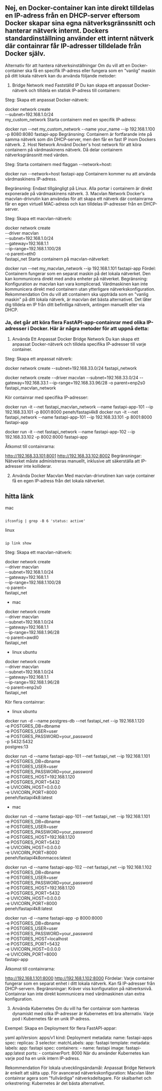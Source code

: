 ## Nej, en Docker-container kan inte direkt tilldelas en IP-adress från en DHCP-server eftersom Docker skapar sina egna nätverksgränssnitt och hanterar nätverk internt. Dockers standardinställning använder ett internt nätverk där containrar får IP-adresser tilldelade från Docker själv.

Alternativ för att hantera nätverksinställningar
Om du vill att en Docker-container ska få en specifik IP-adress eller fungera som en "vanlig" maskin på ditt lokala nätverk kan du använda följande metoder:

1. Bridge Network med Fastställd IP
   Du kan skapa ett anpassat Docker-nätverk och tilldela en statisk IP-adress till containern:

Steg:
Skapa ett anpassat Docker-nätverk:

docker network create \
 --subnet=192.168.1.0/24 \
 my_custom_network
Starta containern med en specifik IP-adress:

docker run --net my_custom_network --name your_name --ip 192.168.1.100 -p 8080:8080 fastapi-app
Begränsning:
Containern är fortfarande inte på samma nätverk som din DHCP-server, men den får en fast IP inom Dockers nätverk. 2. Host Network
Använd Docker's host network för att köra containern på värdmaskinens nätverk. Då delar containern nätverksgränssnitt med värden.

Steg:
Starta containern med flaggan --network=host:

docker run --network=host fastapi-app
Containern kommer nu att använda värdmaskinens IP-adress.

Begränsning:
Endast tillgängligt på Linux.
Alla portar i containern är direkt exponerade på värdmaskinens nätverk. 3. Macvlan Network
Docker's macvlan-drivrutin kan användas för att skapa ett nätverk där containrarna får en egen virtuell MAC-adress och kan tilldelas IP-adresser från en DHCP-server.

Steg:
Skapa ett macvlan-nätverk:

docker network create \
 --driver macvlan \
 --subnet=192.168.1.0/24 \
 --gateway=192.168.1.1 \
 --ip-range=192.168.1.100/28 \
 -o parent=eth0 \
 fastapi_net
Starta containern på macvlan-nätverket:

docker run --net my_macvlan_network --ip 192.168.1.101 fastapi-app
Fördel:
Containern fungerar som en separat maskin på det lokala nätverket.
Den kan kommunicera direkt med andra enheter på nätverket.
Begränsning:
Konfiguration av macvlan kan vara komplicerad.
Värdmaskinen kan inte kommunicera direkt med containern utan ytterligare nätverkskonfiguration.
Rekommendation
Om du vill att containern ska uppträda som en "vanlig maskin" på ditt lokala nätverk, är macvlan det bästa alternativet. Det låter dig tilldela en IP från ditt befintliga nätverk, antingen manuellt eller via DHCP.

### Ja, det går att köra flera FastAPI-app-containrar med olika IP-adresser i Docker. Här är några metoder för att uppnå detta:

1. Använda Ett Anpassat Docker Bridge Network
   Du kan skapa ett anpassat Docker-nätverk och tilldela specifika IP-adresser till varje container.

Steg:
Skapa ett anpassat nätverk:

docker network create --subnet=192.168.33.0/24 fastapi_network

docker network create --driver macvlan --subnet=192.168.33.0/24 --gateway=192.168.33.1 --ip-range=192.168.33.96/28 -o parent=enp2s0 fastapi_macvlan_network

Kör containrar med specifika IP-adresser:

docker run -it --net fastapi_macvlan_network --name fastapi-app-101 --ip 192.168.33.101 -p 8001:8000 peneh/fastapi4k8
docker run -it --net fastapi_network --name fastapi-app-101 --ip 192.168.33.101 -p 8001:8000 fastapi-app

docker run -it --net fastapi_network --name fastapi-app-102 --ip 192.168.33.102 -p 8002:8000 fastapi-app

Åtkomst till containrarna:

http://192.168.33.101:8001
http://192.168.33.102:8002
Begränsningar:
Nätverket måste administreras manuellt, inklusive att säkerställa att IP-adresser inte kolliderar.

2. Använda Docker Macvlan
   Med macvlan-drivrutinen kan varje container få en egen IP-adress från det lokala nätverket.

## hitta länk

mac

```

ifconfig | grep -B 6 'status: active'
```

linux

```

ip link show
```

Steg:
Skapa ett macvlan-nätverk:

docker network create \
 --driver macvlan \
 --subnet=192.168.1.0/24 \
 --gateway=192.168.1.1 \
 --ip-range=192.168.1.100/28 \
 -o parent=<link> \
 fastapi_net

- mac

docker network create \
 --driver macvlan \
 --subnet=192.168.1.0/24 \
 --gateway=192.168.1.1 \
 --ip-range=192.168.1.96/28 \
 -o parent=awdl0 \
 fastapi_net

- linux ubuntu

docker network create \
 --driver macvlan \
 --subnet=192.168.1.0/24 \
 --gateway=192.168.1.1 \
 --ip-range=192.168.1.96/28 \
 -o parent=enp2s0 \
 fastapi_net

Kör flera containrar:

- linux ubuntu

docker run -d --name postgres-db --net fastapi_net --ip 192.168.1.120 \
 -e POSTGRES_DB=dbname \
 -e POSTGRES_USER=user \
 -e POSTGRES_PASSWORD=your_password \
 -p 5432:5432 \
 postgres:13

docker run -d --name fastapi-app-101 --net fastapi_net --ip 192.168.1.101 \
 -e POSTGRES_DB=dbname \
 -e POSTGRES_USER=user \
 -e POSTGRES_PASSWORD=your_password \
 -e POSTGRES_HOST=192.168.1.120 \
 -e POSTGRES_PORT=5432 \
 -e UVICORN_HOST=0.0.0.0 \
 -e UVICORN_PORT=8000 \
 peneh/fastapi4k8:latest

- mac

docker run -d --name fastapi-app-101 --net fastapi_net --ip 192.168.1.101 \
 -e POSTGRES_DB=dbname \
 -e POSTGRES_USER=user \
 -e POSTGRES_PASSWORD=your_password \
 -e POSTGRES_HOST=192.168.1.120 \
 -e POSTGRES_PORT=5432 \
 -e UVICORN_HOST=0.0.0.0 \
 -e UVICORN_PORT=8000 \
 peneh/fastapi4k8onmacos:latest

docker run -d --name fastapi-app-102 --net fastapi_net --ip 192.168.1.102 \
 -e POSTGRES_DB=dbname \
 -e POSTGRES_USER=user \
 -e POSTGRES_PASSWORD=your_password \
 -e POSTGRES_HOST=192.168.1.120 \
 -e POSTGRES_PORT=5432 \
 -e UVICORN_HOST=0.0.0.0 \
 -e UVICORN_PORT=8000 \
 peneh/fastapi4k8:latest

docker run -d --name fastapi-app -p 8000:8000 \
 -e POSTGRES_DB=dbname \
 -e POSTGRES_USER=user \
 -e POSTGRES_PASSWORD=your_password \
 -e POSTGRES_HOST=localhost \
 -e POSTGRES_PORT=5432 \
 -e UVICORN_HOST=0.0.0.0 \
 -e UVICORN_PORT=8000 \
 fastapi-app

Åtkomst till containrarna:

http://192.168.1.101:8000
http://192.168.1.102:8000
Fördelar:
Varje container fungerar som en separat enhet i ditt lokala nätverk.
Kan få IP-adresser från DHCP-servern.
Begränsningar:
Kräver viss konfiguration på nätverksnivå.
Containrar kan inte direkt kommunicera med värdmaskinen utan extra konfiguration.

3. Använda Kubernetes
   Om du vill ha fler containrar som hanteras dynamiskt med olika IP-adresser är Kubernetes ett bra alternativ. Varje pod i Kubernetes får en unik IP-adress.

Exempel:
Skapa en Deployment för flera FastAPI-appar:

yaml
apiVersion: apps/v1
kind: Deployment
metadata:
name: fastapi-apps
spec:
replicas: 3
selector:
matchLabels:
app: fastapi
template:
metadata:
labels:
app: fastapi
spec:
containers: - name: fastapi
image: fastapi-app:latest
ports: - containerPort: 8000
När du använder Kubernetes kan varje pod ha en unik intern IP-adress.

Rekommendation
För lokala utvecklingsändamål: Anpassat Bridge Network är enkelt att sätta upp.
För avancerad nätverkskonfiguration: Macvlan låter containrar agera som "fullvärdiga" nätverksdeltagare.
För skalbarhet och orkestrering: Kubernetes är det bästa alternativet.
